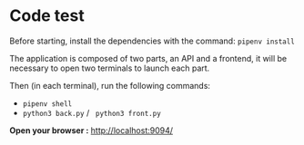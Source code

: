 # Code test

Before starting, install the dependencies with the command: `pipenv install`

The application is composed of two parts, an API and a frontend, it will be necessary to open two terminals to launch each part.

Then (in each terminal), run the following commands:

- `pipenv shell`
- `python3 back.py` / ` python3 front.py`

**Open your browser :** [http://localhost:9094/](http://localhost:9094/) 